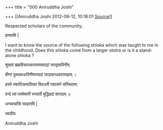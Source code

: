 +++
title = "000 Aniruddha Joshi"

+++
[[Aniruddha Joshi	2012-08-12, 10:18:01 [Source](https://groups.google.com/g/samskrita/c/B-95vIzdHqA)]]



Respected scholars of the community,

प्रणमामि \|

  

I want to know the source of the following shloka which was taught to me in the childhood. Does this shloka come from a larger stotra or is it a stand-alone shloka ?  

  

शुक्लां ब्रह्मविचारसारपरमामाद्यां जगद्व्यापिनीम्

वीणां पुस्तकधारिणीमभयदां जाड्यान्धकारापहाम् ।

हस्ते स्फाटिकमालिकां विदधतीं पद्मासने संस्थिताम्

वन्दे त्वां परमेश्वरीं भगवतीं बुद्धिप्रदां शारदाम् ॥

  

धन्यवचांसि व्याहरामि \|

  

भवदीयः

Aniruddha Joshi

